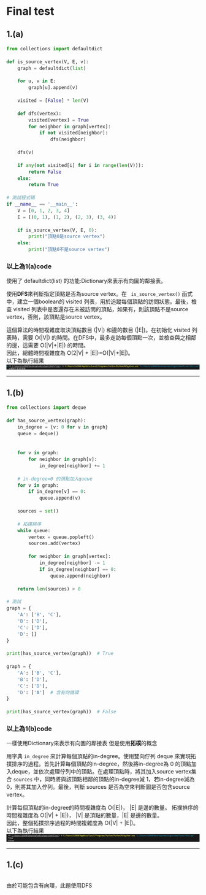 # Final test #
## **1.(a)** ##

```python
from collections import defaultdict

def is_source_vertex(V, E, v):
    graph = defaultdict(list)

    for u, v in E:
        graph[u].append(v)

    visited = [False] * len(V)

    def dfs(vertex):
        visited[vertex] = True
        for neighbor in graph[vertex]:
            if not visited[neighbor]:
                dfs(neighbor)

    dfs(v)

    if any(not visited[i] for i in range(len(V))):
        return False
    else:
        return True

# 測試程式碼
if __name__ == '__main__':
    V = [0, 1, 2, 3, 4]
    E = [(0, 1), (1, 2), (2, 3), (3, 4)]

    if is_source_vertex(V, E, 0):
        print("頂點0是source vertex")
    else:
        print("頂點0不是source vertex")

```

### 以上為1(a)code  ###
使用了 defaultdict(list) 的功能:Dictionary來表示有向圖的鄰接表。

使用**DFS**來判斷指定頂點是否為source vertex。在 ` is_source_vertex()` 函式中，建立一個boolean的 visited 列表，用於追蹤每個頂點的訪問狀態。最後，檢查 visited 列表中是否還存在未被訪問的頂點，如果有，則該頂點不是source vertex，否則，該頂點是source vertex。

這個算法的時間複雜度取決頂點數目 (|V|) 和邊的數目 (|E|)。在初始化 visited 列表時，需要 O(|V|) 的時間。在DFS中，最多走訪每個頂點一次，並檢查與之相鄰的邊，這需要 O(|V|+|E|) 的時間。  
因此，總體時間複雜度為 O(2|V| + |E|)=O(|V|+|E|)。   
以下為執行結果
![alt text](pics/1(a)result.jpg "1(a) result")
****************************************************************
## **1.(b)** ##

``` python
from collections import deque

def has_source_vertex(graph):
    in_degree = {v: 0 for v in graph}
    queue = deque()


    for v in graph:
        for neighbor in graph[v]:
            in_degree[neighbor] += 1

    # in-degree=0 的頂點加入queue
    for v in graph:
        if in_degree[v] == 0:
            queue.append(v)

    sources = set()

    # 拓撲排序
    while queue:
        vertex = queue.popleft()
        sources.add(vertex)

        for neighbor in graph[vertex]:
            in_degree[neighbor] -= 1
            if in_degree[neighbor] == 0:
                queue.append(neighbor)

    return len(sources) > 0

# 測試
graph = {
    'A': ['B', 'C'],
    'B': ['D'],
    'C': ['D'],
    'D': []
}

print(has_source_vertex(graph))  # True

graph = {
    'A': ['B', 'C'],
    'B': ['D'],
    'C': ['D'],
    'D': ['A']  # 含有向循環
}

print(has_source_vertex(graph))  # False
```

### 以上為1(b)code  ###

一樣使用Dictionary來表示有向圖的鄰接表 但是使用**拓樸**的概念

用字典 `in_degree` 來計算每個頂點的in-degree。使用雙向佇列 deque 來實現拓撲排序的過程。首先計算每個頂點的in-degree，然後將in-degree為 0 的頂點加入deque，並依次處理佇列中的頂點。在處理頂點時，將其加入source vertex集合 `sources` 中，同時將與該頂點相鄰的頂點的in-degree減 1，若in-degree減為 0，則將其加入佇列。最後，判斷 sources 是否為空來判斷圖是否包含source vertex。

計算每個頂點的in-degree的時間複雜度為 O(|E|)， |E| 是邊的數量。
拓撲排序的時間複雜度為 O(|V| + |E|)， |V| 是頂點的數量，|E| 是邊的數量。  
因此，整個拓撲排序過程的時間複雜度為 O(|V| + |E|)。  
以下為執行結果
![alt text](pics/1(b)result.jpg "1(b) result")

**********

## **1.(c)** ##
```python

```
由於可能包含有向環，此題使用DFS
